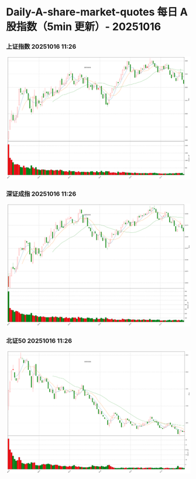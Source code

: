 
# Daily-A-share-market-quotes 每日 A 股指数（5min 更新）- 20251016

### 上证指数 20251016 11:26
![](./fig/2025/10/20251016-sh000001.png)

### 深证成指 20251016 11:26
![](./fig/2025/10/20251016-sz399001.png)

### 北证50 20251016 11:26
![](./fig/2025/10/20251016-bj899050.png)
